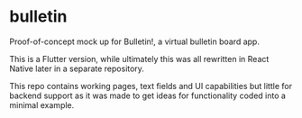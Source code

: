 # bulletin

Proof-of-concept mock up for Bulletin!, a virtual bulletin board app.

This is a Flutter version, while ultimately this was all rewritten in React Native later in a separate repository. 

This repo contains working pages, text fields and UI capabilities but little for backend support as it was made to get ideas for functionality coded into a minimal example.
